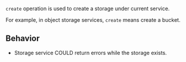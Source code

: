 `create` operation is used to create a storage under current service.

For example, in object storage services, `create` means create a bucket.

## Behavior

- Storage service COULD return errors while the storage exists.